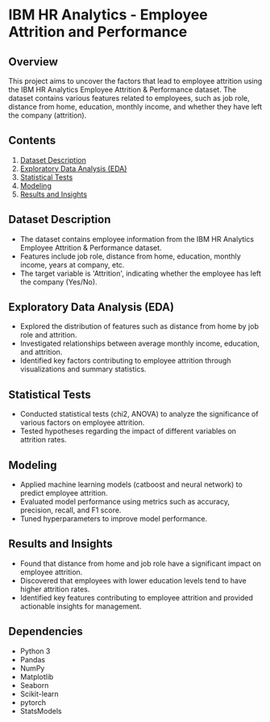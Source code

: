 # IBM HR Analytics - Employee Attrition and Performance

## Overview
This project aims to uncover the factors that lead to employee attrition using the IBM HR Analytics Employee Attrition & Performance dataset. The dataset contains various features related to employees, such as job role, distance from home, education, monthly income, and whether they have left the company (attrition).

## Contents
1. [Dataset Description](#dataset-description)
2. [Exploratory Data Analysis (EDA)](#exploratory-data-analysis-eda)
3. [Statistical Tests](#statistical-tests)
4. [Modeling](#modeling)
5. [Results and Insights](#results-and-insights)

## Dataset Description
- The dataset contains employee information from the IBM HR Analytics Employee Attrition & Performance dataset.
- Features include job role, distance from home, education, monthly income, years at company, etc.
- The target variable is 'Attrition', indicating whether the employee has left the company (Yes/No).

## Exploratory Data Analysis (EDA)
- Explored the distribution of features such as distance from home by job role and attrition.
- Investigated relationships between average monthly income, education, and attrition.
- Identified key factors contributing to employee attrition through visualizations and summary statistics.

## Statistical Tests
- Conducted statistical tests (chi2, ANOVA) to analyze the significance of various factors on employee attrition.
- Tested hypotheses regarding the impact of different variables on attrition rates.

## Modeling
- Applied machine learning models (catboost and neural network) to predict employee attrition.
- Evaluated model performance using metrics such as accuracy, precision, recall, and F1 score.
- Tuned hyperparameters to improve model performance.

## Results and Insights
- Found that distance from home and job role have a significant impact on employee attrition.
- Discovered that employees with lower education levels tend to have higher attrition rates.
- Identified key features contributing to employee attrition and provided actionable insights for management.

## Dependencies
- Python 3
- Pandas
- NumPy
- Matplotlib
- Seaborn
- Scikit-learn
- pytorch
- StatsModels



